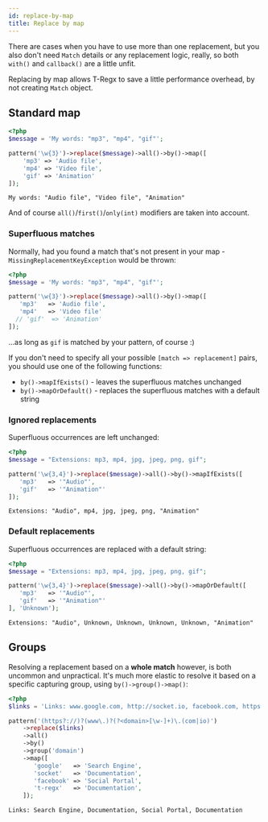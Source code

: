 ```yaml
---
id: replace-by-map
title: Replace by map
---
```


There are cases when you have to use more than one replacement, but you also don't need `Match` details or 
any replacement logic, really, so both `with()` and `callback()` are a little unfit.

Replacing by map allows T-Regx to save a little performance overhead, by not creating `Match` object.

## Standard map

```php
<?php
$message = 'My words: "mp3", "mp4", "gif"'; 

pattern('\w{3}')->replace($message)->all()->by()->map([
    'mp3' => 'Audio file',
    'mp4' => 'Video file',
    'gif' => 'Animation'
]);
```
```text
My words: "Audio file", "Video file", "Animation"
```

And of course `all()`/`first()`/`only(int)` modifiers are taken into account.

### Superfluous matches

Normally, had you found a match that's not present in your map - `MissingReplacementKeyException` would be thrown:
```php
<?php
$message = 'My words: "mp3", "mp4", "gif"'; 

pattern('\w{3}')->replace($message)->all()->by()->map([
   'mp3'   => 'Audio file',
   'mp4'   => 'Video file'
  // 'gif'  => 'Animation'
]);
```

...as long as `gif` is matched by your pattern, of course :)

If you don't need to specify all your possible `[match => replacement]` pairs, you should use one of the following functions:

 - `by()->mapIfExists()` - leaves the superfluous matches unchanged
 - `by()->mapOrDefault()` - replaces the superfluous matches with a default string

### Ignored replacements

Superfluous occurrences are left unchanged:

```php
<?php
$message = "Extensions: mp3, mp4, jpg, jpeg, png, gif"; 

pattern('\w{3,4}')->replace($message)->all()->by()->mapIfExists([
   'mp3'   => '"Audio"',
   'gif'   => '"Animation"'
]);
```
```text
Extensions: "Audio", mp4, jpg, jpeg, png, "Animation"
```

### Default replacements

Superfluous occurrences are replaced with a default string:

```php
<?php
$message = "Extensions: mp3, mp4, jpg, jpeg, png, gif"; 

pattern('\w{3,4}')->replace($message)->all()->by()->mapOrDefault([
   'mp3'   => '"Audio"',
   'gif'   => '"Animation"'
], 'Unknown');
```
```text
Extensions: "Audio", Unknown, Unknown, Unknown, Unknown, "Animation"
```

## Groups

Resolving a replacement based on a **whole match** however, is both uncommon and unpractical. It's much more elastic to resolve
it based on a specific capturing group, using `by()->group()->map()`:

```php
<?php
$links = 'Links: www.google.com, http://socket.io, facebook.com, https://t-regx.com';

pattern('(https?://)?(www\.)?(?<domain>[\w-]+)\.(com|io)')
    ->replace($links)
    ->all()
    ->by()
    ->group('domain')
    ->map([
       'google'   => 'Search Engine',
       'socket'   => 'Documentation',
       'facebook' => 'Social Portal',
       't-regx'   => 'Documentation',
    ]);
```
```text
Links: Search Engine, Documentation, Social Portal, Documentation
```

